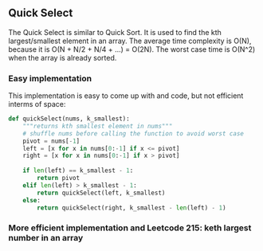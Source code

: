 ## Quick Select
The Quick Select is similar to Quick Sort. It is used to find the kth largest/smallest element in an array. The average time complexity is O(N), because it is O(N + N/2 + N/4 + ...) = O(2N). The worst case time is O(N^2) when the array is already sorted.

### Easy implementation
This implementation is easy to come up with and code, but not efficient interms of space:
```python
def quickSelect(nums, k_smallest):
	"""returns kth smallest element in nums"""
	# shuffle nums before calling the function to avoid worst case
	pivot = nums[-1]
	left = [x for x in nums[0:-1] if x <= pivot]
	right = [x for x in nums[0:-1] if x > pivot]
            
    if len(left) == k_smallest - 1:
    	return pivot
	elif len(left) > k_smallest - 1:
    	return quickSelect(left, k_smallest)
	else:
		return quickSelect(right, k_smallest - len(left) - 1)
```

### More efficient implementation and Leetcode 215: keth largest number in an array
```python
```
